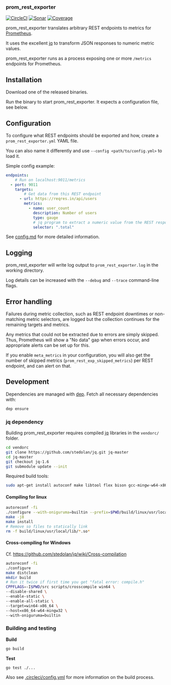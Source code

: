 ### prom_rest_exporter

[![CircleCI](https://circleci.com/gh/sandro-h/prom_rest_exporter.svg?style=svg)](https://circleci.com/gh/sandro-h/prom_rest_exporter)
[![Sonar](https://sonarcloud.io/api/project_badges/measure?project=sandro-h_prom_rest_exporter&metric=alert_status)](https://sonarcloud.io/dashboard?id=sandro-h_prom_rest_exporter)
[![Coverage](https://sonarcloud.io/api/project_badges/measure?project=sandro-h_prom_rest_exporter&metric=coverage)](https://sonarcloud.io/dashboard?id=sandro-h_prom_rest_exporter)


prom_rest_exporter translates arbitrary REST endpoints to metrics for [Prometheus](https://prometheus.io/).

It uses the excellent [jq](https://github.com/stedolan/jq) to transform JSON responses to numeric metric values.

prom_rest_exporter runs as a process exposing one or more `/metrics` endpoints for Prometheus.

## Installation

Download one of the released binaries.

Run the binary to start prom_rest_exporter.
It expects a configuration file, see below.

## Configuration

To configure what REST endpoints should be exported and how,
create a `prom_rest_exporter.yml` YAML file.

You can also name it differently and use `--config <path/to/config.yml>` to load it.

Simple config example:
```yaml
endpoints:
    # Run on localhost:9011/metrics
  - port: 9011
    targets:
        # Get data from this REST endpoint
      - url: https://reqres.in/api/users
        metrics:
          - name: user_count
            description: Number of users
            type: gauge
            # jq program to extract a numeric value from the REST response
            selector: ".total"
```

See [config.md](config.md) for more detailed information.

## Logging

prom_rest_exporter will write log output to `prom_rest_exporter.log` in the working directory.

Log details can be increased with the `--debug` and `--trace` command-line flags.

## Error handling

Failures during metric collection, such as REST endpoint downtimes or non-matching metric selectors, are logged but the collection continues for the remaining targets and metrics.

Any metrics that could not be extracted due to errors are simply skipped. Thus, Prometheus will show a "No data" gap when errors occur, and appropriate alerts can be set up for this.

If you enable `meta_metrics` in your configuration, you will also get the number of skipped
metrics (`prom_rest_exp_skipped_metrics`) per REST endpoint, and can alert on that.

## Development

Dependencies are managed with [dep](https://github.com/golang/dep).
Fetch all necessary dependencies with:
```bash
dep ensure
```

### jq dependency

Building prom_rest_exporter requires compiled
[jq](https://github.com/stedolan/jq) libraries in the `vendorc/` folder.

```bash
cd vendorc
git clone https://github.com/stedolan/jq.git jq-master
cd jq-master
git checkout jq-1.6
git submodule update --init
```

Required build tools:

```bash
sudo apt-get install autoconf make libtool flex bison gcc-mingw-w64-x86-64
```

#### Compiling for linux

```bash
autoreconf -fi
./configure --with-oniguruma=builtin --prefix=$PWD/build/linux/usr/local
make -j8
make install
# Remove so files to statically link
rm -f build/linux/usr/local/lib/*.so*
```

#### Cross-compiling for Windows

Cf. https://github.com/stedolan/jq/wiki/Cross-compilation

```bash
autoreconf -fi
./configure
make distclean
mkdir build
# Run it twice if first time you get "fatal error: compile.h"
CPPFLAGS=-I$PWD/src scripts/crosscompile win64 \
--disable-shared \
--enable-static \
--enable-all-static \
--target=win64-x86_64 \
--host=x86_64-w64-mingw32 \
--with-oniguruma=builtin
```

### Building and testing

**Build**
```bash
go build
```

**Test**
```bash
go test ./...
```

Also see [.circleci/config.yml](.circleci/config.yml) for more information on the build process.